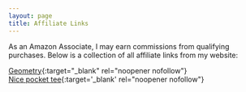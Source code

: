 ```yaml
---
layout: page
title: Affiliate Links
---
```


As an Amazon Associate, I may earn commissions from qualifying purchases.
Below is a collection of all affiliate links from my website:

[Geometry](https://amzn.to/3uk9IzY){:target="_blank" rel="noopener nofollow"}  
[Nice pocket tee](https://amzn.to/3sUvcmr){:target='_blank' rel="noopener nofollow"}

